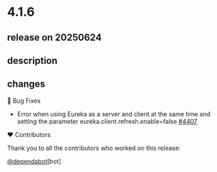 # 4.1.6

## release on 20250624
## description
## changes
🐞 Bug Fixes

* Error when using Eureka as a server and client at the same time and setting the parameter eureka.client.refresh.enable=false <a href="https://github.com/spring-cloud/spring-cloud-netflix/issues/4407" data-hovercard-type="issue" data-hovercard-url="/spring-cloud/spring-cloud-netflix/issues/4407/hovercard">#4407</a>

❤️ Contributors

Thank you to all the contributors who worked on this release:

<a class="user-mention notranslate" data-hovercard-type="organization" data-hovercard-url="/orgs/dependabot/hovercard" data-octo-click="hovercard-link-click" data-octo-dimensions="link_type:self" href="https://github.com/dependabot">@dependabot</a>[bot]


